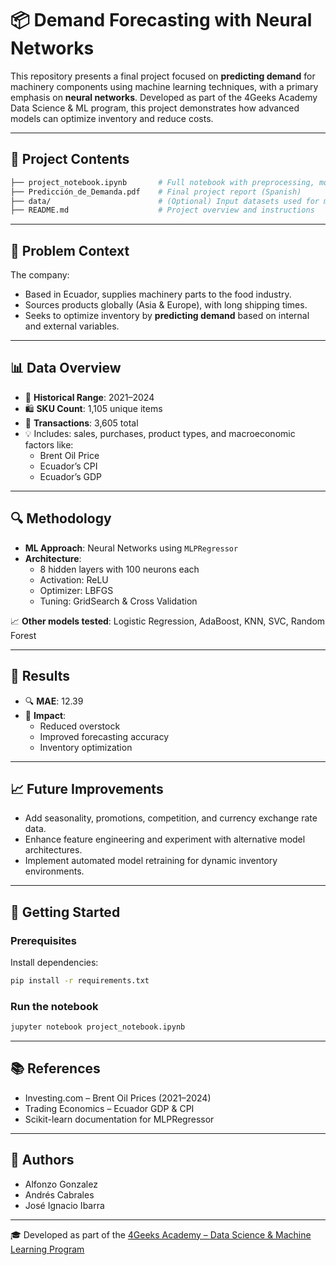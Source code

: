 # 📦 Demand Forecasting with Neural Networks

This repository presents a final project focused on **predicting demand** for machinery components using machine learning techniques, with a primary emphasis on **neural networks**. Developed as part of the 4Geeks Academy Data Science & ML program, this project demonstrates how advanced models can optimize inventory and reduce costs.

---

## 📁 Project Contents

```bash
├── project_notebook.ipynb       # Full notebook with preprocessing, modeling, and evaluation
├── Predicción_de_Demanda.pdf    # Final project report (Spanish)
├── data/                        # (Optional) Input datasets used for modeling
├── README.md                    # Project overview and instructions
```

---

## 🧠 Problem Context

The company:
- Based in Ecuador, supplies machinery parts to the food industry.
- Sources products globally (Asia & Europe), with long shipping times.
- Seeks to optimize inventory by **predicting demand** based on internal and external variables.

---

## 📊 Data Overview

- 📅 **Historical Range**: 2021–2024
- 🛍 **SKU Count**: 1,105 unique items
- 📄 **Transactions**: 3,605 total
- 💡 Includes: sales, purchases, product types, and macroeconomic factors like:
  - Brent Oil Price
  - Ecuador’s CPI
  - Ecuador’s GDP

---

## 🔍 Methodology

- **ML Approach**: Neural Networks using `MLPRegressor`
- **Architecture**:
  - 8 hidden layers with 100 neurons each
  - Activation: ReLU
  - Optimizer: LBFGS
  - Tuning: GridSearch & Cross Validation

📈 **Other models tested**: Logistic Regression, AdaBoost, KNN, SVC, Random Forest

---

## 📌 Results

- 🔍 **MAE**: 12.39
- 🎯 **Impact**:
  - Reduced overstock
  - Improved forecasting accuracy
  - Inventory optimization

---

## 📈 Future Improvements

- Add seasonality, promotions, competition, and currency exchange rate data.
- Enhance feature engineering and experiment with alternative model architectures.
- Implement automated model retraining for dynamic inventory environments.

---

## 🚀 Getting Started

### Prerequisites

Install dependencies:

```bash
pip install -r requirements.txt
```

### Run the notebook

```bash
jupyter notebook project_notebook.ipynb
```

---

## 📚 References

- Investing.com – Brent Oil Prices (2021–2024)
- Trading Economics – Ecuador GDP & CPI
- Scikit-learn documentation for MLPRegressor

---

## 👥 Authors

- Alfonzo Gonzalez
- Andrés Cabrales
- José Ignacio Ibarra

---

🎓 Developed as part of the [4Geeks Academy – Data Science & Machine Learning Program](https://4geeksacademy.com)

